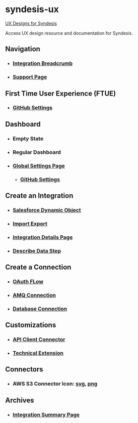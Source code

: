 # syndesis-ux
[UX Designs for Syndesis](https://syndesisio.github.io/syndesis-ux/)

Access UX design resource and documentation for Syndesis.

## Navigation
* ### [Integration Breadcrumb](designs/navigation/navigation_breadcrumb_integration.md)
* ### [Support Page](designs/support-page/support-page.md)


## First Time User Experience (FTUE)
* ### [GitHub Settings](designs/github-settings/github-settings.md)

## Dashboard
* ### Empty State
* ### Regular Dashboard
* ### [Global Settings Page](designs/global-settings-page/global_settings_page_overview.md)
  * ### [GitHub Settings](designs/github-settings/github-settings.md)

## Create an Integration
* ### [Salesforce Dynamic Object](designs/salesforceobjects/salesforceobjects.md)
* ### [Import Export](designs/importexport/importexport.md)
* ### [Integration Details Page](designs/integration_details/integration_details_page.md)
* ### [Describe Data Step](designs/describedatastep/describedatastep.md)


## Create a Connection
* ### [OAuth FLow](designs/oauth/oauth.md)
* ### [AMQ Connection](designs/amq/amq.md)
* ### [Database Connection](designs/databaseconnection/databaseconnection.md)

## Customizations
* ### [API Client Connector](designs/apiconnector/apiconnector.md)
* ### [Technical Extension](designs/technical_extensions/tech_ext.md)

## Connectors
* ### AWS S3 Connector Icon: [svg](designs/aws-s3/icon/_iPaaS_ConnectionIcons_AWS-S3.svg), [png](designs/aws-s3/icon/aws-s3-icon-png.png)

## Archives
* ### [Integration Summary Page](designs/integrationsummary/integrationsummary.md)

